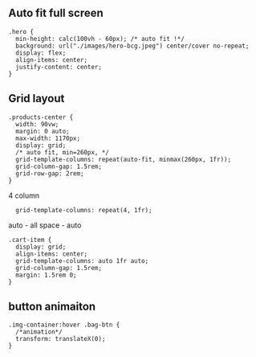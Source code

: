

## Auto fit full screen
```
.hero {
  min-height: calc(100vh - 60px); /* auto fit !*/
  background: url("./images/hero-bcg.jpeg") center/cover no-repeat;
  display: flex;
  align-items: center;
  justify-content: center;
}
```


## Grid layout
```
.products-center {
  width: 90vw;
  margin: 0 auto;
  max-width: 1170px;
  display: grid;
  /* auto fit, min=260px, */
  grid-template-columns: repeat(auto-fit, minmax(260px, 1fr));
  grid-column-gap: 1.5rem;
  grid-row-gap: 2rem;
}
```
4 column
```
  grid-template-columns: repeat(4, 1fr);
```

auto - all space - auto
```
.cart-item {
  display: grid;
  align-items: center;
  grid-template-columns: auto 1fr auto;
  grid-column-gap: 1.5rem;
  margin: 1.5rem 0;
}
```
## button animaiton
```
.img-container:hover .bag-btn {
  /*animation*/
  transform: translateX(0);
}
```
